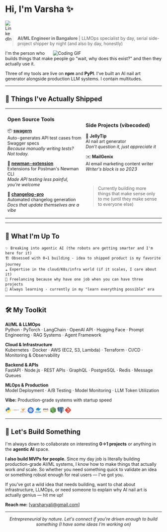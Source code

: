 # Hi, I'm Varsha ✨

<a href="https://www.linkedin.com/in/varsha-ryali/">
  <img align="left" alt="LinkedIn" width="22px" src="https://cdn.jsdelivr.net/npm/simple-icons@v3/icons/linkedin.svg" />
</a>

<br />
<br />

> **AI/ML Engineer in Bangalore** | LLMOps specialist by day, serial side-project shipper by night (and also by day, honestly)

<img align="right" alt="Coding GIF" src="https://media.giphy.com/media/L1R1tvI9svkIWwpVYr/giphy.gif" width="350"/>

I'm the person who builds things that make people go "wait, why does this exist?" and then they actually use it. 

Three of my tools are live on **npm** and **PyPI**. I've built an AI nail art generator alongside production LLM systems. I contain multitudes.

---

## 💅 Things I've Actually Shipped

<table>
<tr>
<td width="50%">

### Open Source Tools
📦 **[swagern](https://pypi.org/project/swagern/0.1/)** 
<br>Auto-generates API test cases from Swagger specs
<br>*Because manually writing tests? Not today.*

🔧 **[newman-extension](http://npmjs.com/package/newman-extention)**
<br>Extensions for Postman's Newman CLI 
<br>*Made API testing less painful, you're welcome*

📝 **[changelog-pro](https://www.npmjs.com/package/changelog-pro)**
<br>Automated changelog generation
<br>*Docs that update themselves are a vibe*

</td>
<td width="50%">

### Side Projects (vibecoded)
💅 **JellyTip** 
<br>AI nail art generator 
<br>*Don't question it, just appreciate it*

✉️ **MailGenix** 
<br>AI email marketing content writer
<br>*Writer's block is so 2023*

<br>

> Currently building more things that make sense only to me (until they make sense to everyone else)

</td>
</tr>
</table>

---

## 🚀 What I'm Up To

```
✨ Breaking into agentic AI (the robots are getting smarter and I'm here for it)
🏗️ Obsessed with 0→1 building - idea to shipped product is my favorite journey  
☁️ Expertise in the cloud/K8s/infra world (if it scales, I care about it)
💼 Freelancing because why have one job when you can have three projects
🎯 Always learning - currently in my "learn everything possible" era
```

---

## 🛠️ My Toolkit

**AI/ML & LLMOps**  
Python · PyTorch · LangChain · OpenAI API · Hugging Face · Prompt Engineering · RAG Systems · Agent Framework

**Cloud & Infrastructure**  
Kubernetes · Docker · AWS (EC2, S3, Lambda) · Terraform · CI/CD · Monitoring & Observability

**Backend & APIs**  
FastAPI · Node.js · REST APIs · GraphQL · PostgreSQL · Redis · Message Queues

**MLOps & Production**  
Model Deployment · A/B Testing · Model Monitoring · LLM Token Utilization 

**Vibe:** Production-grade systems with startup speed

<code><img height="20" src="https://raw.githubusercontent.com/github/explore/80688e429a7d4ef2fca1e82350fe8e3517d3494d/topics/python/python.png"></code>
<code><img height="20" src="https://raw.githubusercontent.com/github/explore/80688e429a7d4ef2fca1e82350fe8e3517d3494d/topics/pytorch/pytorch.png"></code>
<code><img height="20" src="https://raw.githubusercontent.com/github/explore/80688e429a7d4ef2fca1e82350fe8e3517d3494d/topics/tensorflow/tensorflow.png"></code>
<code><img height="20" src="https://raw.githubusercontent.com/github/explore/80688e429a7d4ef2fca1e82350fe8e3517d3494d/topics/kubernetes/kubernetes.png"></code>
<code><img height="20" src="https://raw.githubusercontent.com/github/explore/80688e429a7d4ef2fca1e82350fe8e3517d3494d/topics/docker/docker.png"></code>
<code><img height="20" src="https://raw.githubusercontent.com/github/explore/80688e429a7d4ef2fca1e82350fe8e3517d3494d/topics/aws/aws.png"></code>
<code><img height="20" src="https://raw.githubusercontent.com/github/explore/80688e429a7d4ef2fca1e82350fe8e3517d3494d/topics/nodejs/nodejs.png"></code>
<code><img height="20" src="https://raw.githubusercontent.com/github/explore/80688e429a7d4ef2fca1e82350fe8e3517d3494d/topics/postgresql/postgresql.png"></code>
<code><img height="20" src="https://raw.githubusercontent.com/github/explore/80688e429a7d4ef2fca1e82350fe8e3517d3494d/topics/git/git.png"></code>

---

## 💭 Let's Build Something

I'm always down to collaborate on interesting **0→1 projects** or anything in the **agentic AI** space. 

**I also build MVPs for people.** Since my day job is literally building production-grade AI/ML systems, I know how to make things that actually work *and* scale. So whether you need something quick to validate an idea or something robust enough for real users — I've got you.

If you've got a wild idea that needs building, want to chat about infrastructure, LLMOps, or need someone to explain why AI nail art is actually genius — hit me up!

**Reach me:** [varsharyali@gmail.com]

---

<div align="center">

*Entrepreneurial by nature. Let's connect if you're driven enough to build something (I have some ideas I'm working on)*

</div>


